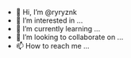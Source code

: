 - 👋 Hi, I’m @ryryznk
- 👀 I’m interested in ...
- 🌱 I’m currently learning ...
- 💞️ I’m looking to collaborate on ...
- 📫 How to reach me ...

<!---
ryryznk/ryryznk is a ✨ special ✨ repository because its `README.md` (this file) appears on your GitHub profile.
You can click the Preview link to take a look at your changes.
--->
